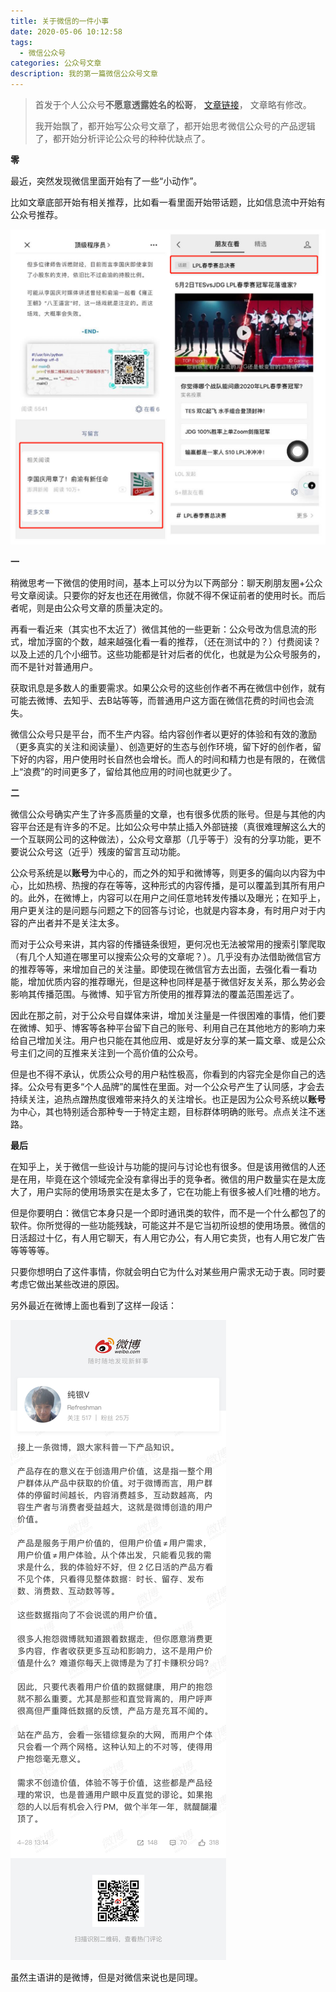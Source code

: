 ```yaml
---
title: 关于微信的一件小事
date: 2020-05-06 10:12:58
tags:
  - 微信公众号
categories: 公众号文章
description: 我的第一篇微信公众号文章
---
```


> 首发于个人公众号**不愿意透露姓名的松哥**， [文章链接](https://mp.weixin.qq.com/s/wYHRxYCJoi1L6r0mJqV0uQ)， 文章略有修改。
>
> 我开始飘了，都开始写公众号文章了，都开始思考微信公众号的产品逻辑了，都开始分析评论公众号的种种优缺点了。

**零**

最近，突然发现微信里面开始有了一些“小动作”。

比如文章底部开始有相关推荐，比如看一看里面开始带话题，比如信息流中开始有公众号推荐。

![](wechat-account/111.jpg)

**一**

稍微思考一下微信的使用时间，基本上可以分为以下两部分：聊天刷朋友圈+公众号文章阅读。只要你的好友也还在用微信，你就不得不保证前者的使用时长。而后者呢，则是由公众号文章的质量决定的。

再看一看近来（其实也不太近了）微信其他的一些更新：公众号改为信息流的形式，增加浮窗的个数，越来越强化看一看的推荐，（还在测试中的？）付费阅读？以及上述的几个小细节。这些功能都是针对后者的优化，也就是为公众号服务的，而不是针对普通用户。

获取讯息是多数人的重要需求。如果公众号的这些创作者不再在微信中创作，就有可能去微博、去知乎、去B站等等，而普通用户这方面在微信花费的时间也会流失。

微信公众号只是平台，而不生产内容。给内容创作者以更好的体验和有效的激励（更多真实的关注和阅读量）、创造更好的生态与创作环境，留下好的创作者，留下好的内容，用户使用时长自然也会增长。而人的时间和精力也是有限的，在微信上“浪费”的时间更多了，留给其他应用的时间也就更少了。

**二**

微信公众号确实产生了许多高质量的文章，也有很多优质的账号。但是与其他的内容平台还是有许多的不足。比如公众号中禁止插入外部链接（真很难理解这么大的一个互联网公司的这种做法），公众号文章那（几乎等于）没有的分享功能，更不要说公众号这（近乎）残废的留言互动功能。

公众号系统是以**账号**为中心的，而之外的知乎和微博等，则更多的偏向以内容为中心，比如热榜、热搜的存在等等，这种形式的内容传播，是可以覆盖到其所有用户的。此外，在微博上，内容可以在用户之间任意地转发传播以及曝光；在知乎上，用户更关注的是问题与问题之下的回答与讨论，也就是内容本身，有时用户对于内容的产出者并不是关注太多。

而对于公众号来讲，其内容的传播链条很短，更何况也无法被常用的搜索引擎爬取（有几个人知道在哪里可以搜索公众号的文章呢？）。几乎没有办法借助微信官方的推荐等等，来增加自己的关注量。即使现在微信官方去出面，去强化看一看功能，增加优质内容的推荐曝光，但是这种也同样是基于微信好友关系，那么势必会影响其传播范围。与微博、知乎官方所使用的推荐算法的覆盖范围差远了。

因此在那之前，对于公众号自媒体来讲，增加关注量是一件很困难的事情，他们要在微博、知乎、博客等各种平台留下自己的账号、利用自己在其他地方的影响力来给自己增加关注。用户也只能在其他应用、或是好友分享的某一篇文章、或是公众号主们之间的互推来关注到一个高价值的公众号。

但是也不得不承认，优质公众号的用户粘性极高，你看到的内容完全是你自己的选择。公众号有更多“个人品牌”的属性在里面。对一个公众号产生了认同感，才会去持续关注，追热点蹭热度很难带来持久的关注增长。也正是因为公众号系统以**账号**为中心，其也特别适合那种专一于特定主题，目标群体明确的账号。点点关注不迷路。

**最后**

在知乎上，关于微信一些设计与功能的提问与讨论也有很多。但是该用微信的人还是在用，毕竟在这个领域完全没有拿得出手的竞争者。微信的用户数量实在是太庞大了，用户实际的使用场景实在是太多了，它在功能上有很多被人们吐槽的地方。

但是你要明白：微信它本身只是一个即时通讯类的软件，而不是一个什么都包了的软件。你所觉得的一些功能残缺，可能这并不是它当初所设想的使用场景。微信的日活超过十亿，有人用它聊天，有人用它办公，有人用它卖货，也有人用它发广告等等等等。

只要你想明白了这件事情，你就会明白它为什么对某些用户需求无动于衷。同时要考虑它做出某些改进的原因。

另外最近在微博上面也看到了这样一段话：

![](wechat-account/222.jpg)

虽然主语讲的是微博，但是对微信来说也是同理。

